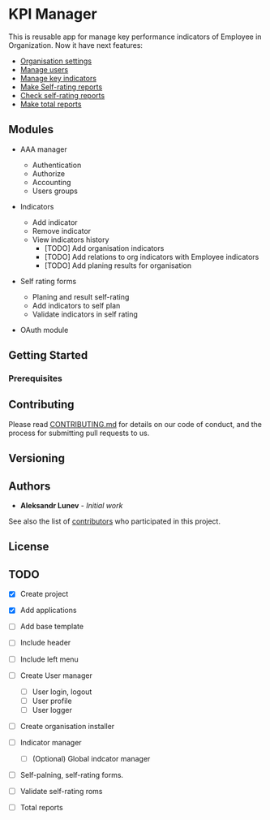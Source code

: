 # KPI Manager

This is reusable app for manage key performance indicators of 
Employee in Organization. Now it have next features: 

* [Organisation settings]()
* [Manage users]()
* [Manage key indicators]()
* [Make Self-rating reports]()
* [Check self-rating reports]() 
* [Make total reports]()

## Modules

* AAA manager
    - Authentication
    - Authorize
    - Accounting
    - Users groups
    
* Indicators
    - Add indicator
    - Remove indicator
    - View indicators history
        - [TODO] Add organisation indicators
        - [TODO] Add relations to org indicators with Employee indicators
        - [TODO] Add planing results for organisation
           
* Self rating forms
    - Planing and result self-rating
    - Add indicators to self plan
    - Validate indicators in self rating
    
* OAuth module

## Getting Started



### Prerequisites






## Contributing

Please read [CONTRIBUTING.md](https://gist.github.com/PurpleBooth/b24679402957c63ec426) for details on our code of conduct, and the process for submitting pull requests to us.

## Versioning



## Authors

* **Aleksandr Lunev** - *Initial work*

See also the list of [contributors]() who participated in this project.

## License



## TODO
- [x] Create project
- [x] Add applications
- [ ] Add base template
- [ ] Include header
- [ ] Include left menu
- [ ] Create User manager
    - [ ] User login, logout
    - [ ] User profile
    - [ ] User logger
- [ ] Create organisation installer
- [ ] Indicator manager
    - [ ] \(Optional) Global indcator manager
- [ ] Self-palning, self-rating forms.
- [ ] Validate self-rating roms
- [ ] Total reports

    